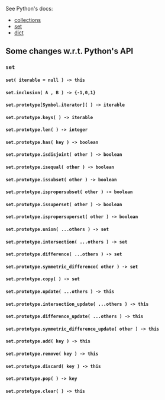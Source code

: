 See Python's docs:

  - [collections](https://docs.python.org/3.6/library/collections.html)
  - [set](https://docs.python.org/3.6/library/heapq.html)
  - [dict](https://docs.python.org/3.6/library/bisect.html)

## Some changes w.r.t. Python's API

### `set`

#### `set( iterable = null ) -> this`
#### `set.inclusion( A , B ) -> {-1,0,1}`
#### `set.prototype[Symbol.iterator]( ) -> iterable`
#### `set.prototype.keys( ) -> iterable`
#### `set.prototype.len( ) -> integer`
#### `set.prototype.has( key ) -> boolean`
#### `set.prototype.isdisjoint( other ) -> boolean`
#### `set.prototype.isequal( other ) -> boolean`
#### `set.prototype.issubset( other ) -> boolean`
#### `set.prototype.ispropersubset( other ) -> boolean`
#### `set.prototype.issuperset( other ) -> boolean`
#### `set.prototype.ispropersuperset( other ) -> boolean`
#### `set.prototype.union( ...others ) -> set`
#### `set.prototype.intersection( ...others ) -> set`
#### `set.prototype.difference( ...others ) -> set`
#### `set.prototype.symmetric_difference( other ) -> set`
#### `set.prototype.copy( ) -> set`
#### `set.prototype.update( ...others ) -> this`
#### `set.prototype.intersection_update( ...others ) -> this`
#### `set.prototype.difference_update( ...others ) -> this`
#### `set.prototype.symmetric_difference_update( other ) -> this`
#### `set.prototype.add( key ) -> this`
#### `set.prototype.remove( key ) -> this`
#### `set.prototype.discard( key ) -> this`
#### `set.prototype.pop( ) -> key`
#### `set.prototype.clear( ) -> this`
